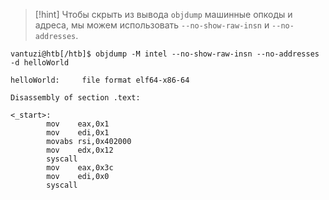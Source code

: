 
> [!hint] 
> Чтобы скрыть из вывода `objdump` машинные опкоды и адреса, мы можем использовать `--no-show-raw-insn` и `--no-addresses`.

```shell
vantuzi@htb[/htb]$ objdump -M intel --no-show-raw-insn --no-addresses -d helloWorld

helloWorld:     file format elf64-x86-64

Disassembly of section .text:

<_start>:
        mov    eax,0x1
        mov    edi,0x1
        movabs rsi,0x402000
        mov    edx,0x12
        syscall 
        mov    eax,0x3c
        mov    edi,0x0
        syscall
```

